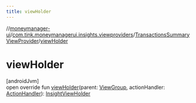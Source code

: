 ```yaml
---
title: viewHolder
---
```

//[moneymanager-ui](../../../index.html)/[com.tink.moneymanagerui.insights.viewproviders](../index.html)/[TransactionsSummaryViewProvider](index.html)/[viewHolder](view-holder.html)



# viewHolder



[androidJvm]\
open override fun [viewHolder](view-holder.html)(parent: [ViewGroup](https://developer.android.com/reference/kotlin/android/view/ViewGroup.html), actionHandler: [ActionHandler](../../com.tink.moneymanagerui.insights.actionhandling/-action-handler/index.html)): [InsightViewHolder](../-insight-view-holder/index.html)




